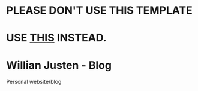 # PLEASE DON'T USE THIS TEMPLATE
# USE [THIS](https://github.com/willianjusten/cards-jekyll-template) INSTEAD.

# Willian Justen - Blog
Personal website/blog
